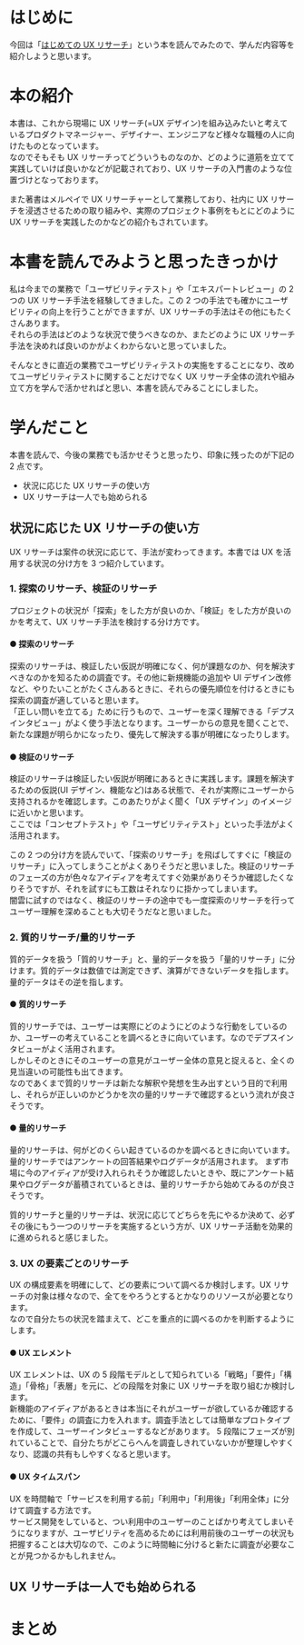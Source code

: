 # はじめに

今回は「[はじめての UX リサーチ](https://www.amazon.co.jp/%E3%81%AF%E3%81%98%E3%82%81%E3%81%A6%E3%81%AEUX%E3%83%AA%E3%82%B5%E3%83%BC%E3%83%81-%E3%83%A6%E3%83%BC%E3%82%B6%E3%83%BC%E3%81%A8%E3%81%A8%E3%82%82%E3%81%AB%E4%BE%A1%E5%80%A4%E3%81%82%E3%82%8B%E3%82%B5%E3%83%BC%E3%83%93%E3%82%B9%E3%82%92%E4%BD%9C%E3%82%8A%E7%B6%9A%E3%81%91%E3%82%8B%E3%81%9F%E3%82%81%E3%81%AB-%E6%9D%BE%E8%96%97-%E7%BE%8E%E5%B8%86/dp/4798167924)」という本を読んでみたので、学んだ内容等を紹介しようと思います。

# 本の紹介

本書は、これから現場に UX リサーチ(=UX デザイン)を組み込みたいと考えているプロダクトマネージャー、デザイナー、エンジニアなど様々な職種の人に向けたものとなっています。  
なのでそもそも UX リサーチってどういうものなのか、どのように道筋を立てて実践していけば良いかなどが記載されており、UX リサーチの入門書のような位置づけとなっております。

また著書はメルペイで UX リサーチャーとして業務しており、社内に UX リサーチを浸透させるための取り組みや、実際のプロジェクト事例をもとにどのように UX リサーチを実践したのかなどの紹介もされています。

# 本書を読んでみようと思ったきっかけ

私は今までの業務で「ユーザビリティテスト」や「エキスパートレビュー」の 2 つの UX リサーチ手法を経験してきました。この 2 つの手法でも確かにユーザビリティの向上を行うことができますが、UX リサーチの手法はその他にもたくさんあります。  
それらの手法はどのような状況で使うべきなのか、またどのように UX リサーチ手法を決めれば良いのかがよくわからないと思っていました。

そんなときに直近の業務でユーザビリティテストの実施をすることになり、改めてユーザビリティテストに関することだけでなく UX リサーチ全体の流れや組み立て方を学んで活かせればと思い、本書を読んでみることにしました。

# 学んだこと

本書を読んで、今後の業務でも活かせそうと思ったり、印象に残ったのが下記の 2 点です。

- 状況に応じた UX リサーチの使い方
- UX リサーチは一人でも始められる

## 状況に応じた UX リサーチの使い方

UX リサーチは案件の状況に応じて、手法が変わってきます。本書では UX を活用する状況の分け方を 3 つ紹介しています。

### 1. 探索のリサーチ、検証のリサーチ

プロジェクトの状況が「探索」をした方が良いのか、「検証」をした方が良いのかを考えて、UX リサーチ手法を検討する分け方です。

#### ● 探索のリサーチ

探索のリサーチは、検証したい仮説が明確になく、何が課題なのか、何を解決すべきなのかを知るための調査です。その他に新規機能の追加や UI デザイン改修など、やりたいことがたくさんあるときに、それらの優先順位を付けるときにも探索の調査が適していると思います。  
「正しい問いを立てる」ために行うもので、ユーザーを深く理解できる「デプスインタビュー」がよく使う手法となります。ユーザーからの意見を聞くことで、新たな課題が明らかになったり、優先して解決する事が明確になったりします。

#### ● 検証のリサーチ

検証のリサーチは検証したい仮説が明確にあるときに実践します。課題を解決するための仮説(UI デザイン、機能など)はある状態で、それが実際にユーザーから支持されるかを確認します。このあたりがよく聞く「UX デザイン」のイメージに近いかと思います。  
ここでは「コンセプトテスト」や「ユーザビリティテスト」といった手法がよく活用されます。

この 2 つの分け方を読んでいて、「探索のリサーチ」を飛ばしてすぐに「検証のリサーチ」に入ってしまうことがよくありそうだと思いました。検証のリサーチのフェーズの方が色々なアイディアを考えてすぐ効果がありそうか確認したくなりそうですが、それを試すにも工数はそれなりに掛かってしまいます。  
闇雲に試すのではなく、検証のリサーチの途中でも一度探索のリサーチを行ってユーザー理解を深めることも大切そうだなと思いました。

### 2. 質的リサーチ/量的リサーチ

質的データを扱う「質的リサーチ」と、量的データを扱う「量的リサーチ」に分けます。質的データは数値では測定できず、演算ができないデータを指します。量的データはその逆を指します。

#### ● 質的リサーチ

質的リサーチでは、ユーザーは実際にどのようにどのような行動をしているのか、ユーザーの考えていることを調べるときに向いています。なのでデプスインタビューがよく活用されます。  
しかしそのときにそのユーザーの意見がユーザー全体の意見と捉えると、全くの見当違いの可能性も出てきます。  
なのであくまで質的リサーチは新たな解釈や発想を生み出すという目的で利用し、それらが正しいのかどうかを次の量的リサーチで確認するという流れが良さそうです。

#### ● 量的リサーチ

量的リサーチは、何がどのくらい起きているのかを調べるときに向いています。量的リサーチではアンケートの回答結果やログデータが活用されます。
まず市場に今のアイディアが受け入れられそうか確認したいときや、既にアンケート結果やログデータが蓄積されているときは、量的リサーチから始めてみるのが良さそうです。

質的リサーチと量的リサーチは、状況に応じてどちらを先にやるか決めて、必ずその後にもう一つのリサーチを実施するという方が、UX リサーチ活動を効果的に進められると感じました。

### 3. UX の要素ごとのリサーチ

UX の構成要素を明確にして、どの要素について調べるか検討します。UX リサーチの対象は様々なので、全てをやろうとするとかなりのリソースが必要となります。  
なので自分たちの状況を踏まえて、どこを重点的に調べるのかを判断するようにします。

#### ● UX エレメント

UX エレメントは、UX の 5 段階モデルとして知られている「戦略」「要件」「構造」「骨格」「表層」を元に、どの段階を対象に UX リサーチを取り組むか検討します。  
新機能のアイディアがあるときは本当にそれがユーザーが欲しているか確認するために、「要件」の調査に力を入れます。調査手法としては簡単なプロトタイプを作成して、ユーザーインタビューするなどがあります。
5 段階にフェーズが別れていることで、自分たちがどこらへんを調査しきれていないかが整理しやすくなり、認識の共有もしやすくなると思います。

#### ● UX タイムスパン

UX を時間軸で「サービスを利用する前」「利用中」「利用後」「利用全体」に分けて調査する方法です。  
サービス開発をしていると、つい利用中のユーザーのことばかり考えてしまいそうになりますが、ユーザビリティを高めるためには利用前後のユーザーの状況も把握することは大切なので、このように時間軸に分けると新たに調査が必要なことが見つかるかもしれません。

## UX リサーチは一人でも始められる

# まとめ
